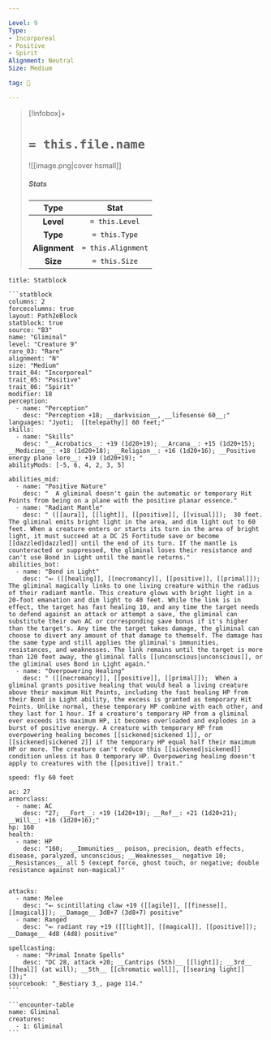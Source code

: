 ```yaml
---

Level: 9
Type:
- Incorporeal
- Positive
- Spirit
Alignment: Neutral
Size: Medium

tag: 👹

---
```


> [!infobox]+
> #  `= this.file.name`
> ![[image.png|cover hsmall]]
> ##### Stats
> Type | Stat |
> :---:|:---:|
> **Level** | `= this.Level` |
> **Type** | `= this.Type` |
> **Alignment** | `= this.Alignment` |
> **Size** | `= this.Size` |



````ad-info
title: Statblock

```statblock
columns: 2
forcecolumns: true
layout: Path2eBlock
statblock: true
source: "B3"
name: "Gliminal"
level: "Creature 9"
rare_03: "Rare"
alignment: "N"
size: "Medium"
trait_04: "Incorporeal"
trait_05: "Positive"
trait_06: "Spirit"
modifier: 18
perception:
  - name: "Perception"
    desc: "Perception +18; __darkvision__, __lifesense 60__;"
languages: "Jyoti;  [[telepathy]] 60 feet;"
skills:
  - name: "Skills"
    desc: "__Acrobatics__: +19 (1d20+19); __Arcana__: +15 (1d20+15); __Medicine__: +18 (1d20+18); __Religion__: +16 (1d20+16); __Positive energy plane lore__: +19 (1d20+19); "
abilityMods: [-5, 6, 4, 2, 3, 5]

abilities_mid:
  - name: "Positive Nature"
    desc: "  A gliminal doesn't gain the automatic or temporary Hit Points from being on a plane with the positive planar essence."
  - name: "Radiant Mantle"
    desc: " ([[aura]], [[light]], [[positive]], [[visual]]);  30 feet. The gliminal emits bright light in the area, and dim light out to 60 feet. When a creature enters or starts its turn in the area of bright light, it must succeed at a DC 25 Fortitude save or become [[dazzled|dazzled]] until the end of its turn. If the mantle is counteracted or suppressed, the gliminal loses their resistance and can't use Bond in Light until the mantle returns."
abilities_bot:
  - name: "Bond in Light"
    desc: "⬻ ([[healing]], [[necromancy]], [[positive]], [[primal]]);  The gliminal magically links to one living creature within the radius of their radiant mantle. This creature glows with bright light in a 20-foot emanation and dim light to 40 feet. While the link is in effect, the target has fast healing 10, and any time the target needs to defend against an attack or attempt a save, the gliminal can substitute their own AC or corresponding save bonus if it's higher than the target's. Any time the target takes damage, the gliminal can choose to divert any amount of that damage to themself. The damage has the same type and still applies the gliminal's immunities, resistances, and weaknesses. The link remains until the target is more than 120 feet away, the gliminal falls [[unconscious|unconscious]], or the gliminal uses Bond in Light again."
  - name: "Overpowering Healing"
    desc: " ([[necromancy]], [[positive]], [[primal]]);  When a gliminal grants positive healing that would heal a living creature above their maximum Hit Points, including the fast healing HP from their Bond in Light ability, the excess is granted as temporary Hit Points. Unlike normal, these temporary HP combine with each other, and they last for 1 hour. If a creature's temporary HP from a gliminal ever exceeds its maximum HP, it becomes overloaded and explodes in a burst of positive energy. A creature with temporary HP from overpowering healing becomes [[sickened|sickened 1]], or [[sickened|sickened 2]] if the temporary HP equal half their maximum HP or more. The creature can't reduce this [[sickened|sickened]] condition unless it has 0 temporary HP. Overpowering healing doesn't apply to creatures with the [[positive]] trait."

speed: fly 60 feet

ac: 27
armorclass:
  - name: AC
    desc: "27; __Fort__: +19 (1d20+19); __Ref__: +21 (1d20+21); __Will__: +16 (1d20+16);"
hp: 160
health:
  - name: HP
    desc: "160;  __Immunities__ poison, precision, death effects, disease, paralyzed, unconscious; __Weaknesses__ negative 10; __Resistances__ all 5 (except force, ghost touch, or negative; double resistance against non-magical)"


attacks:
  - name: Melee
    desc: "⬻ scintillating claw +19 ([[agile]], [[finesse]], [[magical]]); __Damage__ 3d8+7 (3d8+7) positive"
  - name: Ranged
    desc: "⬻ radiant ray +19 ([[light]], [[magical]], [[positive]]); __Damage__ 4d8 (4d8) positive"

spellcasting:
  - name: "Primal Innate Spells"
    desc: "DC 28, attack +20; __Cantrips (5th)__ [[light]]; __3rd__ [[heal]] (at will); __5th__ [[chromatic wall]], [[searing light]] (3);"
sourcebook: "_Bestiary 3_, page 114."
```

```encounter-table
name: Gliminal
creatures:
  - 1: Gliminal
```

````


